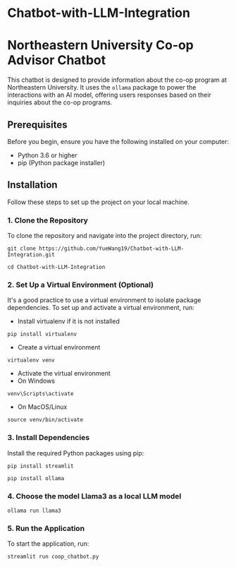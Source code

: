 # Chatbot-with-LLM-Integration

# Northeastern University Co-op Advisor Chatbot

This chatbot is designed to provide information about the co-op program at Northeastern University. It uses the `ollama` package to power the interactions with an AI model, offering users responses based on their inquiries about the co-op programs.

## Prerequisites

Before you begin, ensure you have the following installed on your computer:

- Python 3.6 or higher
- pip (Python package installer)

## Installation

Follow these steps to set up the project on your local machine.

### 1. Clone the Repository

To clone the repository and navigate into the project directory, run:

`git clone https://github.com/YueWang19/Chatbot-with-LLM-Integration.git`

`cd Chatbot-with-LLM-Integration`

### 2. Set Up a Virtual Environment (Optional)

It's a good practice to use a virtual environment to isolate package dependencies. To set up and activate a virtual environment, run:

- Install virtualenv if it is not installed

`pip install virtualenv`

- Create a virtual environment

`virtualenv venv`

- Activate the virtual environment
- On Windows

`venv\Scripts\activate`

- On MacOS/Linux

`source venv/bin/activate`

### 3. Install Dependencies

Install the required Python packages using pip:

`pip install streamlit`

`pip install ollama`

### 4. Choose the model Llama3 as a local LLM model

`ollama run llama3`

### 5. Run the Application

To start the application, run:

`streamlit run coop_chatbot.py`
